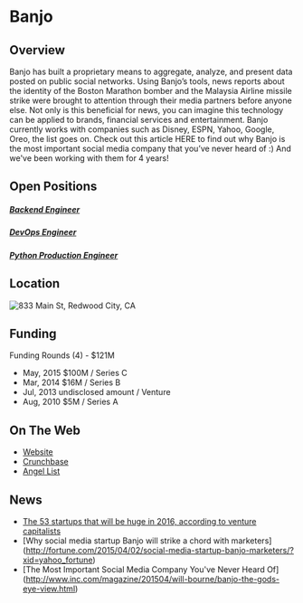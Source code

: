 # Banjo
## Overview
Banjo has built a proprietary means to aggregate, analyze, and present data posted on public social networks. Using Banjo’s tools, news reports about the identity of the Boston Marathon bomber and the Malaysia Airline missile strike were brought to attention through their media partners before anyone else. Not only is this beneficial for news, you can imagine this technology can be applied to brands, financial services and entertainment. Banjo currently works with companies such as Disney, ESPN, Yahoo, Google, Oreo, the list goes on. Check out this article HERE to find out why Banjo is the most important social media company that you’ve never heard of :) And we've been working with them for 4 years!

## Open Positions
##### [Backend Engineer](backend-engineer.md)
##### [DevOps Engineer](devops-engineer.md)
##### [Python Production Engineer](python-production-engineer.md)

## Location
![833 Main St, Redwood City, CA](https://maps.googleapis.com/maps/api/staticmap?center=833+Main+St,+Redwood+City,+CA&zoom=13&scale=false&size=600x300&maptype=roadmap&format=png&visual_refresh=true)  

## Funding
Funding Rounds (4) - $121M
+ May, 2015	$100M / Series C
+ Mar, 2014	$16M / Series B
+ Jul, 2013	undisclosed amount / Venture
+ Aug, 2010	$5M / Series A

## On The Web
+ [Website](http://www.ban.jo)
+ [Crunchbase](https://www.crunchbase.com/organization/banjo#/entity)
+ [Angel List](https://angel.co/banjo)

## News
+ [The 53 startups that will be huge in 2016, according to venture capitalists](http://www.businessinsider.sg/startups-that-will-be-huge-in-2016-2015-12/23/#.Vo8FzJOAOko#gFI8DY3g7SGMmsO0.97)
+ [Why social media startup Banjo will strike a chord with marketers] (http://fortune.com/2015/04/02/social-media-startup-banjo-marketers/?xid=yahoo_fortune)
+ [The Most Important Social Media Company You've Never Heard Of] (http://www.inc.com/magazine/201504/will-bourne/banjo-the-gods-eye-view.html)
